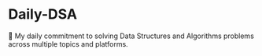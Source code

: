 # Daily-DSA
📘 My daily commitment to solving Data Structures and Algorithms problems across multiple topics and platforms.

